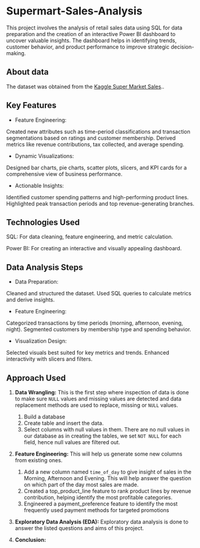 # Supermart-Sales-Analysis
This project involves the analysis of retail sales data using SQL for data preparation and the creation of an interactive Power BI dashboard to uncover valuable insights. The dashboard helps in identifying trends, customer behavior, and product performance to improve strategic decision-making.



## About data
The dataset was obtained from the [Kaggle Super Market Sales](https://www.kaggle.com/datasets/arunjangir245/super-market-sales)..

## Key Features
- Feature Engineering:

Created new attributes such as time-period classifications and transaction segmentations based on ratings and customer membership.
Derived metrics like revenue contributions, tax collected, and average spending.
- Dynamic Visualizations:

Designed bar charts, pie charts, scatter plots, slicers, and KPI cards for a comprehensive view of business performance.

- Actionable Insights:

Identified customer spending patterns and high-performing product lines.
Highlighted peak transaction periods and top revenue-generating branches.

## Technologies Used
SQL: For data cleaning, feature engineering, and metric calculation.

Power BI: For creating an interactive and visually appealing dashboard.


## Data Analysis Steps
- Data Preparation:

Cleaned and structured the dataset.
Used SQL queries to calculate metrics and derive insights.

- Feature Engineering:

Categorized transactions by time periods (morning, afternoon, evening, night).
Segmented customers by membership type and spending behavior.

- Visualization Design:

Selected visuals best suited for key metrics and trends.
Enhanced interactivity with slicers and filters.

## Approach Used

1. **Data Wrangling:** This is the first step where inspection of data is done to make sure `NULL` values and missing values are detected and data replacement methods are used to replace, missing or `NULL` values.
   1. Build a database
   2. Create table and insert the data.
   3. Select columns with null values in them. There are no null values in our database as in creating the tables, we set `NOT NULL` for each field, hence null values are filtered out.

2. **Feature Engineering:** This will help us generate some new columns from existing ones.
   1. Add a new column named `time_of_day` to give insight of sales in the Morning, Afternoon and Evening. This will help answer the question on which part of the day most sales are made.
   2. Created a top_product_line feature to rank product lines by revenue contribution, helping identify the most profitable categories.
   3. Engineered a payment_preference feature to identify the most frequently used payment methods for targeted promotions
  


3. **Exploratory Data Analysis (EDA):** Exploratory data analysis is done to answer the listed questions and aims of this project.

4. **Conclusion:**

